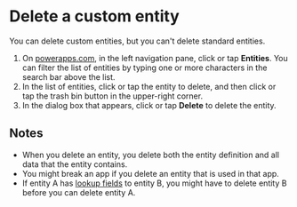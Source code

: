 <properties
	pageTitle="Delete a custom entity and clear data | Microsoft PowerApps"
	description="Delete a custom entity, and clear all data."
	services="powerapps"
	documentationCenter="na"
	authors="robinarh"
	manager="robinr"
	editor=""
	tags=""/>

<tags
   ms.service="powerapps"
   ms.devlang="na"
   ms.topic="article"
   ms.tgt_pltfrm="na"
   ms.workload="na"
   ms.date="10/18/2016"
   ms.author="robinr"/>

# Delete a custom entity
You can delete custom entities, but you can't delete standard entities.

1. On [powerapps.com](https://web.powerapps.com), in the left navigation pane, click or tap **Entities**. You can filter the list of entities by typing one or more characters in the search bar above the list.
1. In the list of entities, click or tap the entity to delete, and then click or tap the trash bin button in the upper-right corner.
1. In the dialog box that appears, click or tap **Delete** to delete the entity.

## Notes
- When you delete an entity, you delete both the entity definition and all data that the entity contains.
- You might break an app if you delete an entity that is used in that app.
- If entity A has [lookup fields](data-platform-entity-lookup.md) to entity B, you might have to delete entity B before you can delete entity A.

